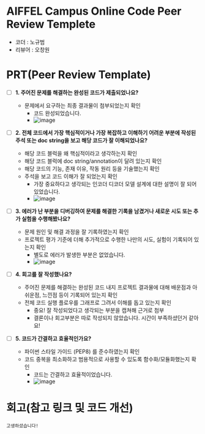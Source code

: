 # AIFFEL Campus Online Code Peer Review Templete
- 코더 : 노규범
- 리뷰어 : 오창원


# PRT(Peer Review Template)
- [ ]  **1. 주어진 문제를 해결하는 완성된 코드가 제출되었나요?**
    - 문제에서 요구하는 최종 결과물이 첨부되었는지 확인
        - 코드 완성되었습니다.
        - ![image](https://github.com/user-attachments/assets/227cb8b4-8f69-43b3-8877-910e1846d153)

    
- [ ]  **2. 전체 코드에서 가장 핵심적이거나 가장 복잡하고 이해하기 어려운 부분에 작성된 
주석 또는 doc string을 보고 해당 코드가 잘 이해되었나요?**
    - 해당 코드 블럭을 왜 핵심적이라고 생각하는지 확인
    - 해당 코드 블럭에 doc string/annotation이 달려 있는지 확인
    - 해당 코드의 기능, 존재 이유, 작동 원리 등을 기술했는지 확인
    - 주석을 보고 코드 이해가 잘 되었는지 확인
        - 가장 중요하다고 생각되는 인코더 디코더 모델 설계에 대한 설명이 잘 되어 있었습니다.
        - ![image](https://github.com/user-attachments/assets/aac8d417-13c1-408b-8c1a-0fd4fe2a9c26)

        
- [ ]  **3. 에러가 난 부분을 디버깅하여 문제를 해결한 기록을 남겼거나
새로운 시도 또는 추가 실험을 수행해봤나요?**
    - 문제 원인 및 해결 과정을 잘 기록하였는지 확인
    - 프로젝트 평가 기준에 더해 추가적으로 수행한 나만의 시도, 
    실험이 기록되어 있는지 확인
        - 별도로 에러가 발생한 부분은 없었습니다.
        - ![image](https://github.com/user-attachments/assets/ac48c47c-8ccd-44a2-b623-9de306158b46)

        
- [ ]  **4. 회고를 잘 작성했나요?**
    - 주어진 문제를 해결하는 완성된 코드 내지 프로젝트 결과물에 대해
    배운점과 아쉬운점, 느낀점 등이 기록되어 있는지 확인
    - 전체 코드 실행 플로우를 그래프로 그려서 이해를 돕고 있는지 확인
        - 중요! 잘 작성되었다고 생각되는 부분을 캡쳐해 근거로 첨부
        - 결론이나 회고부분은 따로 작성되지 않았습니다. 시간이 부족하셨던거 같아요!
        
- [ ]  **5. 코드가 간결하고 효율적인가요?**
    - 파이썬 스타일 가이드 (PEP8) 를 준수하였는지 확인
    - 코드 중복을 최소화하고 범용적으로 사용할 수 있도록 함수화/모듈화했는지 확인
        - 코드는 간결하고 효율적이었습니다.
        - ![image](https://github.com/user-attachments/assets/7131673a-c981-4928-aacb-0c5e8abad9f6)



# 회고(참고 링크 및 코드 개선)
```
고생하셨습니다!
```
